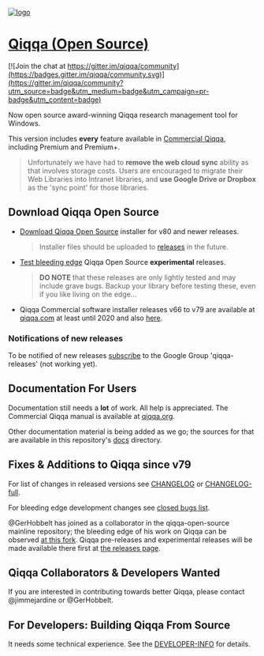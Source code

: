 
 [![logo](../../blob/master/icons/Application/Qiqqa.png) ](http://qiqqa.org/)
 
# [Qiqqa (Open Source)](http://qiqqa.org/)

[![Join the chat at https://gitter.im/qiqqa/community](https://badges.gitter.im/qiqqa/community.svg)](https://gitter.im/qiqqa/community?utm_source=badge&utm_medium=badge&utm_campaign=pr-badge&utm_content=badge)

Now open source award-winning Qiqqa research management tool for Windows.

This version includes **every** feature available in [Commercial Qiqqa](qiqqa.com), including Premium and Premium+.

> Unfortunately we have had to **remove the web cloud sync** ability as that involves storage costs. Users are encouraged to migrate their Web Libraries into Intranet libraries, and **use Google Drive or Dropbox**
 as the 'sync point' for those libraries.


## Download Qiqqa Open Source

* [Download Qiqqa Open Source](https://github.com/jimmejardine/qiqqa-open-source/tree/master/Qiqqa.Build/Packages) installer for v80 and newer releases.
	> Installer files should be uploaded to [releases](https://github.com/jimmejardine/qiqqa-open-source/releases) in the future.

* [Test bleeding edge](https://github.com/GerHobbelt/qiqqa-open-source/releases) Qiqqa Open Source **experimental** releases.

	> **DO NOTE** that these releases are only lightly tested and may include grave bugs. Backup your library before testing these, even if you like living on the edge...

* Qiqqa Commercial software installer releases v66 to v79 are available at [qiqqa.com](www.qiqqa.com/Download) at least until 2020 and also [here](https://github.com/jimmejardine/qiqqa-open-source/tree/master/Qiqqa-Software-Installer-Releases).

### Notifications of new releases

To be notified of new releases [subscribe](https://groups.google.com/d/forum/qiqqa-releases) to the Google Group 'qiqqa-releases' (not working yet).


## Documentation For Users

Documentation still needs a **lot** of work. All help is appreciated. The Commercial Qiqqa manual is available at [qiqqa.org](http://qiqqa.org/The.Qiqqa.Manual.html).

Other documentation material is being added as we go; the sources for that are available in this repository's [docs](./docs) directory.


## Fixes & Additions to Qiqqa since v79

For list of changes in released versions see [CHANGELOG](../../blob/master/CHANGELOG.md) or [CHANGELOG-full](../../blob/master/CHANGELOG_full.md).

For bleeding edge development changes see [closed bugs list](https://github.com/jimmejardine/qiqqa-open-source/issues?q=is%3Aissue+is%3Aclosed).

@GerHobbelt has joined as a collaborator in the qiqqa-open-source mainline repository; the bleeding edge of his work on Qiqqa can be observed [at this fork](https://github.com/GerHobbelt/qiqqa-open-source). Qiqqa pre-releases and experimental releases will be made available there first at [the releases page](https://github.com/GerHobbelt/qiqqa-open-source/releases).


## Qiqqa Collaborators & Developers Wanted
 
If you are interested in contributing towards better Qiqqa, please contact @jimmejardine or @GerHobbelt.


## For Developers: Building Qiqqa From Source

It needs some technical experience. See the [DEVELOPER-INFO](DEVELOPER-INFO.md) for details.
